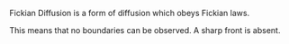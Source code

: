 Fickian Diffusion is a form of diffusion which obeys Fickian laws.

This means that no boundaries can be observed.
A sharp front is absent.